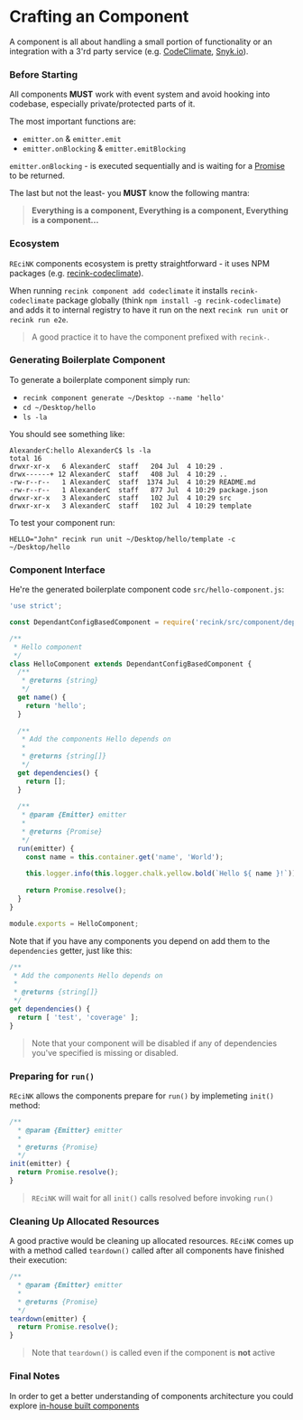 # Crafting an Component

A component is all about handling a small portion of functionality or
an integration with a 3'rd party service (e.g. [CodeClimate](https://codeclimate.com), [Snyk.io](https://snyk.io)).


### Before Starting

All components **MUST** work with event system and avoid
hooking into codebase, especially private/protected parts of it.

The most important functions are:
- `emitter.on` & `emitter.emit`
- `emitter.onBlocking` & `emitter.emitBlocking`

`emitter.onBlocking` - is executed sequentially and is waiting for a [Promise](https://developer.mozilla.org/en/docs/Web/JavaScript/Reference/Global_Objects/Promise) to be returned.

The last but not the least- you **MUST** know the following mantra:

> **Everything is a component, Everything is a component, Everything is a component...**


### Ecosystem

`REciNK` components ecosystem is pretty straightforward - 
it uses NPM packages (e.g. [recink-codeclimate](https://www.npmjs.com/package/recink-codeclimate)). 

When running `recink component add codeclimate` it installs 
`recink-codeclimate` package globally (think `npm install -g recink-codeclimate`)
and adds it to internal registry to have it run on the next `recink run unit` or `recink run e2e`.

> A good practice it to have the component prefixed with `recink-`.


### Generating Boilerplate Component

To generate a boilerplate component simply run:

- `recink component generate ~/Desktop --name 'hello'`
- `cd ~/Desktop/hello`
- `ls -la`

You should see something like:

```shell
AlexanderC:hello AlexanderC$ ls -la
total 16
drwxr-xr-x   6 AlexanderC  staff   204 Jul  4 10:29 .
drwx------+ 12 AlexanderC  staff   408 Jul  4 10:29 ..
-rw-r--r--   1 AlexanderC  staff  1374 Jul  4 10:29 README.md
-rw-r--r--   1 AlexanderC  staff   877 Jul  4 10:29 package.json
drwxr-xr-x   3 AlexanderC  staff   102 Jul  4 10:29 src
drwxr-xr-x   3 AlexanderC  staff   102 Jul  4 10:29 template
```

To test your component run:

`HELLO="John" recink run unit ~/Desktop/hello/template -c ~/Desktop/hello`


### Component Interface

He're the generated boilerplate component code `src/hello-component.js`:

```javascript
'use strict';

const DependantConfigBasedComponent = require('recink/src/component/dependant-config-based-component');

/**
 * Hello component
 */
class HelloComponent extends DependantConfigBasedComponent {
  /**
   * @returns {string}
   */
  get name() {
    return 'hello';
  }
  
  /**
   * Add the components Hello depends on
   *
   * @returns {string[]}
   */
  get dependencies() {
    return [];
  }
  
  /**
   * @param {Emitter} emitter
   * 
   * @returns {Promise}
   */
  run(emitter) {
    const name = this.container.get('name', 'World');
  
    this.logger.info(this.logger.chalk.yellow.bold(`Hello ${ name }!`));
  
    return Promise.resolve();
  }
}

module.exports = HelloComponent;
```

Note that if you have any components you depend on add them to the `dependencies` getter, just like this:

```javascript
/**
 * Add the components Hello depends on
 *
 * @returns {string[]}
 */
get dependencies() {
  return [ 'test', 'coverage' ];
}
```

> Note that your component will be disabled if any of dependencies you've specified is missing or disabled.

### Preparing for `run()`

`REciNK` allows the components prepare for `run()` by implemeting `init()` method:

```javascript
/**
  * @param {Emitter} emitter
  * 
  * @returns {Promise}
  */
init(emitter) {
  return Promise.resolve();
}
```

> `REciNK` will wait for all `init()` calls resolved before invoking `run()`


### Cleaning Up Allocated Resources

A good practive would be cleaning up allocated resources.
`REciNK` comes up with a method called `teardown()` called after all components
have finished their execution:

```javascript
/**
  * @param {Emitter} emitter
  * 
  * @returns {Promise}
  */
teardown(emitter) {
  return Promise.resolve();
}
```

> Note that `teardown()` is called even if the component is **not** active


### Final Notes

In order to get a better understanding of components architecture you could explore [in-house built components](https://github.com/MitocGroup/recink/tree/master/components)
